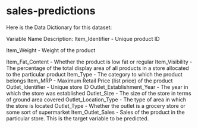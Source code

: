 # sales-predictions

Here is the Data Dictionary for this dataset:

Variable Name	Description:
Item_Identifier	- Unique product ID

Item_Weight - Weight of the product

Item_Fat_Content - Whether the product is low fat or regular
Item_Visibility - The percentage of the total display area of all products in a store allocated to the particular product
Item_Type - The category to which the product belongs
Item_MRP - Maximum Retail Price (list price) of the product
Outlet_Identifier - Unique store ID
Outlet_Establishment_Year - The year in which the store was established
Outlet_Size - The size of the store in terms of ground area covered
Outlet_Location_Type - The type of area in which the store is located
Outlet_Type - Whether the outlet is a grocery store or some sort of supermarket
Item_Outlet_Sales - Sales of the product in the particular store. This is the target variable to be predicted.
